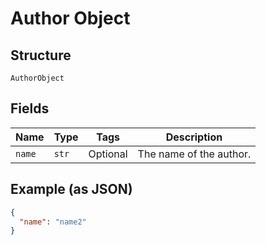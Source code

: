 
# Author Object

## Structure

`AuthorObject`

## Fields

| Name | Type | Tags | Description |
|  --- | --- | --- | --- |
| `name` | `str` | Optional | The name of the author. |

## Example (as JSON)

```json
{
  "name": "name2"
}
```

